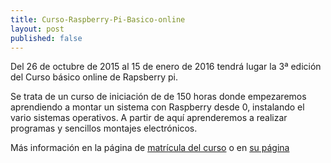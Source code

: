```yaml
---
title: Curso-Raspberry-Pi-Basico-online
layout: post
published: false
---
```


Del  26 de octubre de 2015 al 15 de enero de 2016 tendrá lugar la 3ª edición del Curso básico online de Rapsberry pi.

Se trata de un curso de iniciación de de 150 horas donde empezaremos aprendiendo a montar un sistema con Raspberry desde 0, instalando el vario sistemas operativos. A partir de aquí aprenderemos a realizar programas y sencillos montajes electrónicos.

Más información en la página de [matrícula del curso](http://cevug.ugr.es/raspberry_pi/)  o en [su página](http://cursos.elcacharreo.com/cursos/raspberry-basico/)

